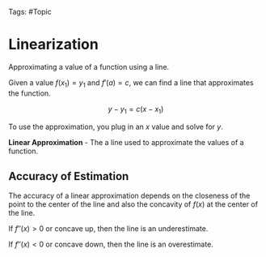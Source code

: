 Tags: #Topic 

# Linearization

 Approximating a value of a function using a line.
 
 Given a value $f(x_1)=y_1$ and $f'(a)=c$, we can find a line that approximates the function.
 
 $$y - y_1 = c(x - x_1)$$
 
 To use the approximation, you plug in an $x$ value and solve for $y$.

**Linear Approximation** - The a line used to approximate the values of a function.

 ## Accuracy of Estimation
 
 The accuracy of a linear approximation depends on the closeness of the point to the center of the line and also the concavity of $f(x)$ at the center of the line.
 
 If $f''(x) > 0$ or concave up, then the line is an underestimate.
 
 If $f''(x) < 0$ or concave down, then the line is an overestimate.